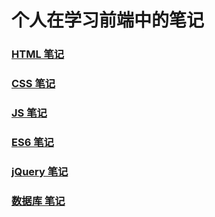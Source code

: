 # 个人在学习前端中的笔记

### [HTML 笔记](/notes/html.html)

### [CSS 笔记](/notes/css.html)

### [JS 笔记](/notes/javascript.html)

### [ES6 笔记](/notes/es6.html)

### [jQuery 笔记](/notes/jquery.html)

### [数据库 笔记](/notes/sql.html)
